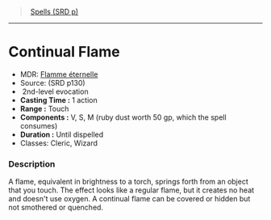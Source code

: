 ﻿---
!SpellItem
Family: SpellVO
Level: 2
Type: evocation
CastingTime: 1 action
Range: Touch
Components: V, S, M (ruby dust worth 50 gp, which the spell consumes)
Duration: Until dispelled
Classes: Cleric, Wizard
Id: spells_vo.md#continual-flame
ParentLink: spells_vo.md#spells-srd-p
Name: Continual Flame
ParentName: Spells (SRD p)
NameLevel: 1
AltName: '[Flamme éternelle](hd_spells_flamme_eternelle.md)'
Source: (SRD p130)
Attributes: {}
---
> [Spells (SRD p)](srd_spells.md)

---

# Continual Flame

- MDR: [Flamme éternelle](hd_spells_flamme_eternelle.md)
- Source: (SRD p130)
-  2nd-level evocation
- **Casting Time :** 1 action
- **Range :** Touch
- **Components :** V, S, M (ruby dust worth 50 gp, which the spell consumes)
- **Duration :** Until dispelled
- Classes: Cleric, Wizard

### Description

A flame, equivalent in brightness to a torch, springs forth from an object that you touch. The effect looks like a regular flame, but it creates no heat and doesn't use oxygen. A continual flame can be covered or hidden but not smothered or quenched.

